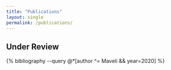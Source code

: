 ```yaml
---
title: "Publications"
layout: single
permalink: /publications/
---
```


## Under Review
{% bibliography --query @*[author ^= Maveli && year=2020] %}


